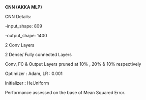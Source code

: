 **CNN (AKKA MLP)**

CNN Details:

-input_shape: 809

-output_shape: 1400

2 Conv Layers

2 Dense/ Fully connected Layers

Conv, FC & Output Layers pruned at 10% , 20% & 10%  respectively

Optimizer : Adam, LR : 0.001

Initializer : HeUniform

Performance assessed on the base of Mean Squared Error.
